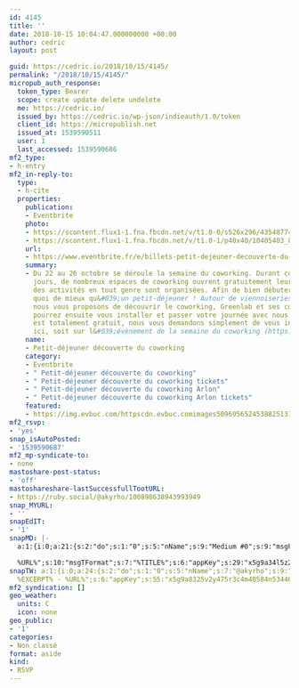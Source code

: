 ```yaml
---
id: 4145
title: ''
date: 2018-10-15 10:04:47.000000000 +00:00
author: cedric
layout: post

guid: https://cedric.io/2018/10/15/4145/
permalink: "/2018/10/15/4145/"
micropub_auth_response:
  token_type: Bearer
  scope: create update delete undelete
  me: https://cedric.io/
  issued_by: https://cedric.io/wp-json/indieauth/1.0/token
  client_id: https://micropublish.net
  issued_at: 1539590511
  user: 1
  last_accessed: 1539590686
mf2_type:
- h-entry
mf2_in-reply-to:
  type:
  - h-cite
  properties:
    publication:
    - Eventbrite
    photo:
    - https://scontent.flux1-1.fna.fbcdn.net/v/t1.0-0/s526x296/43548774_2162328283799193_6924601357013876736_n.jpg?_nc_cat=101&amp;oh=899b04af0185d29ddd64c0d9ce74bce3&amp;oe=5C3FDF49
    - https://scontent.flux1-1.fna.fbcdn.net/v/t1.0-1/p40x40/10405403_838278606204174_1019124344119277186_n.png?_nc_cat=100&amp;oh=6628e3013f44a5954ca17fb7f817290f&amp;oe=5C3CFDAF
    url:
    - https://www.eventbrite.fr/e/billets-petit-dejeuner-decouverte-du-coworking-51143462473
    summary:
    - Du 22 au 26 octobre se déroule la semaine du coworking. Durant ces quelques
      jours, de nombreux espaces de coworking ouvrent gratuitement leurs portes et
      des activités en tout genre sont organisées. Afin de bien débuter cette dernière,
      quoi de mieux qu&#039;un petit-déjeuner ! Autour de viennoiseries, entre autres,
      nous vous proposons de découvrir le coworking, Greenlab et ses coworkers. Vous
      pourrez ensuite vous installer et passer votre journée avec nous. Cet évènement
      est totalement gratuit, nous vous demandons simplement de vous inscrire soit
      ici, soit sur l&#039;évènement de la semaine du coworking (https://www.eventbrite.be/e/4e-semaine-belge-du-coworking-du-22-au-261018-tickets-50523468053)
    name:
    - Petit-déjeuner découverte du coworking
    category:
    - Eventbrite
    - " Petit-déjeuner découverte du coworking"
    - " Petit-déjeuner découverte du coworking tickets"
    - " Petit-déjeuner découverte du coworking Arlon"
    - " Petit-déjeuner découverte du coworking Arlon tickets"
    featured:
    - https://img.evbuc.com/httpscdn.evbuc.comimages509695652453882513181original.jpg?w=1000&amp;auto=compress&amp;rect=0021601080&amp;s=abff0a69758a7cbc61dbc7e6a6b6fc1e
mf2_rsvp:
- 'yes'
snap_isAutoPosted:
- '1539590687'
mf2_mp-syndicate-to:
- none
mastoshare-post-status:
- 'off'
mastoshareshare-lastSuccessfullTootURL:
- https://ruby.social/@akyrho/100898638943993949
snap_MYURL:
- ''
snapEdIT:
- '1'
snapMD: |-
  a:1:{i:0;a:21:{s:2:"do";s:1:"0";s:5:"nName";s:9:"Medium #0";s:9:"msgFormat";s:19:"%FULLTEXT%

  %URL%";s:10:"msgTFormat";s:7:"%TITLE%";s:6:"appKey";s:29:"x5g9a34l5z294i5y2q284e4g54454";s:6:"appSec";s:85:"d3h0a44e4s2b4i5u2r234m5f5b4v2l5q2a444h574347464a454x2w20374447494c484b4w2c464f5u2d4z2";s:8:"inclTags";s:1:"1";s:7:"fltrsOn";i:0;s:5:"fltrs";a:0:{}s:7:"proxyOn";i:0;s:7:"useSURL";i:0;s:1:"v";i:350;s:4:"publ";s:1:"0";s:11:"accessToken";s:65:"2353413aa5437433e5648ccf74a16119308317c52d1a24d8ed99f26add037528a";s:12:"appAppUserID";s:65:"104b21fd8da79171a6e7bf800d03b4b761204f242935e05d2d86850a6b1635f77";s:14:"appAppUserName";s:26:"Cédric Bousmanne (akyrho)";s:13:"appAppUserURL";s:26:"https://medium.com/@akyrho";s:7:"pubList";a:0:{}s:9:"isAutoURL";s:1:"A";s:8:"urlToUse";s:0:"";s:4:"doMD";i:0;}}"
snapTW: a:1:{i:0;a:24:{s:2:"do";s:1:"0";s:5:"nName";s:7:"@akyrho";s:9:"msgFormat";s:26:"%TITLE%.
  %EXCERPT% - %URL%";s:6:"appKey";s:55:"x5g9a8325v2y475r3c4m48584n53446p423r3r5u3e356j5j3k4r2p3";s:6:"appSec";s:105:"d3h0a94o46415u594v3q5l5n5l4r4x474x4j484o473u4i5w2m4k494z2k344n306n5r3l5v2s554p4n3p3k45495c3z4v4d3m3u5w525";s:7:"fltrsOn";i:0;s:5:"fltrs";a:0:{}s:7:"proxyOn";i:0;s:7:"useSURL";i:0;s:1:"v";i:350;s:5:"twURL";s:25:"http://twitter.com/akyrho";s:11:"accessToken";s:50:"6678782-Eyg60SCeh7762DEIsYtTPD5GVeOuSN8ATMdF2Lpppe";s:14:"accessTokenSec";s:45:"PgGDCbcYLJnR5esZjY9ID72A33mUNCYnQwaQTBsojSJNa";s:5:"tw140";i:0;s:10:"riComments";s:1:"1";s:11:"riCommentsM";s:1:"1";s:12:"riCommentsAA";s:1:"1";s:8:"attchImg";s:1:"1";s:9:"wpImgSize";s:4:"full";s:9:"isAutoImg";s:1:"A";s:8:"imgToUse";s:0:"";s:9:"isAutoURL";s:1:"A";s:8:"urlToUse";s:0:"";s:4:"doTW";i:0;}}
mf2_syndication: []
geo_weather:
  units: C
  icon: none
geo_public:
- '1'
categories:
- Non classé
format: aside
kind:
- RSVP
---
```

